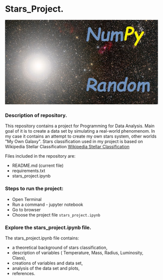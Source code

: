 # Stars_Project.

![stars_logo](https://github.com/DracoNibilis/mmiu/blob/master/stars_for_readme.jpg)


### Description of repository.

This repository contains a project for Programming for Data Analysis. Main goal of it is to create a data set by simulating a real-world phenomenom. In my case it contains an attempt to create my own stars system, other worlds "My Own Galaxy". 
Stars classification used in my project is based on Wikipedia Stellar Classification
[Wikipedia Stellar Classification](https://en.wikipedia.org/wiki/Stellar_classification)

Files included in the repository are:
- README.md (current file)
- requirements.txt
- stars_project.ipynb


### Steps to run the project:

 - Open Terminal
 - Run a command - jupyter notebook
 - Go to browser
 - Choose the project file `stars_project.ipynb`

### Explore the stars_project.ipynb file.

The stars_project.ipynb file contains:
- a theoretical background of stars classification,
- description of variables ( Temperature, Mass, Radius, Luminosity, Class),
- creations of variables and data set,
- analysis of the data set and plots,
- references.

